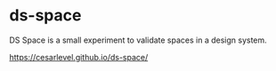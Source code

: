 # ds-space

DS Space is a small experiment to validate spaces in a design system.

https://cesarlevel.github.io/ds-space/
